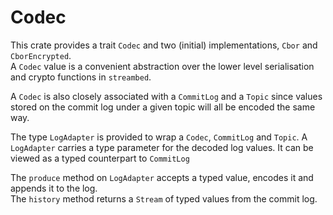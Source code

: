 # Codec

This crate provides a trait `Codec` and two (initial) implementations, `Cbor` and `CborEncrypted`.  
A `Codec` value is a convenient abstraction over the lower level serialisation and crypto functions
in `streambed`.

A `Codec` is also closely associated with a `CommitLog` and a `Topic` since values stored on the commit
log under a given topic will all be encoded the same way.   

The type `LogAdapter` is provided to wrap a `Codec`, `CommitLog` and `Topic`.   A `LogAdapter` carries
a type parameter for the decoded log values. It can be viewed as a typed counterpart to `CommitLog` 

The `produce` method on `LogAdapter` accepts a typed value, encodes it and appends it to the log.  
The `history` method returns a `Stream` of typed values from the commit log.

